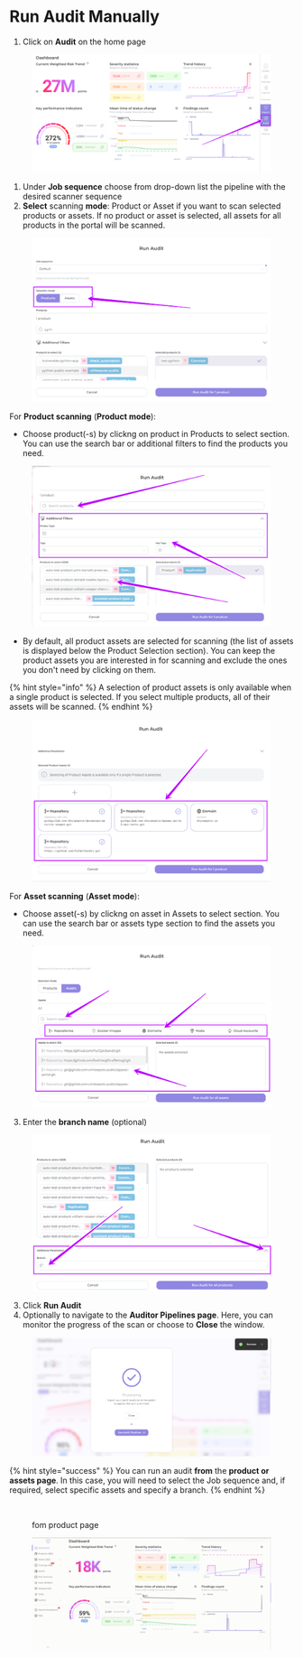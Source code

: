 # Run Audit Manually

1. Сlick on **Audit** on the home page

<figure><img src="../../../.gitbook/assets/image (4) (1) (1) (1) (1).png" alt=""><figcaption></figcaption></figure>

1. Under **Job sequence** choose from drop-down list the pipeline with the desired scanner sequence
2. **Select** scanning **mode**: Product or Asset if you want to scan selected products or assets. If no product or asset is selected, all assets for all products in the portal will be scanned.

<figure><img src="../../../.gitbook/assets/image (3) (1) (1) (1) (1) (1) (1).png" alt=""><figcaption></figcaption></figure>

For **Product scanning** (**Product mode**):

* Choose product(-s) by clickng on product in Products to select section. You can use the search bar or additional filters to find the products you need.

<figure><img src="../../../.gitbook/assets/image (1) (1) (1) (1) (1) (1) (1) (1) (1) (1) (1) (1) (1).png" alt=""><figcaption></figcaption></figure>

* By default, all product assets are selected for scanning (the list of assets is displayed below the Product Selection section). You can keep the product assets you are interested in for scanning and exclude the ones you don't need by clicking on them.

{% hint style="info" %}
A selection of product assets is only available when a single product is selected. If you select multiple products, all of their assets will be scanned.
{% endhint %}

<figure><img src="../../../.gitbook/assets/image (2) (1) (1) (1) (1) (1) (1) (1) (1).png" alt=""><figcaption></figcaption></figure>

For **Asset scanning** (**Asset mode**):

* Choose asset(-s) by clickng on asset in Assets to select section. You can use the search bar or assets type section to find the assets you need.

<figure><img src="../../../.gitbook/assets/image (4) (1) (1) (1) (1) (1).png" alt=""><figcaption></figcaption></figure>

3. Enter the **branch name** (optional)

<figure><img src="../../../.gitbook/assets/image (5) (1) (1) (1).png" alt=""><figcaption></figcaption></figure>

3. Click **Run Audit**
4. Optionally to navigate to the **Auditor Pipelines page**. Here, you can monitor the progress of the scan or choose to **Close** the window.

<figure><img src="../../../.gitbook/assets/run audit 3.png" alt=""><figcaption></figcaption></figure>

{% hint style="success" %}
You can run an audit **from** the **product or assets page**. In this case, you will need to select the Job sequence and, if required, select specific assets and specify a branch.
{% endhint %}

<figure><img src="../../../.gitbook/assets/run aud prod.gif" alt=""><figcaption><p>fom product page</p></figcaption></figure>

<figure><img src="../../../.gitbook/assets/run audit (1).gif" alt=""><figcaption></figcaption></figure>
